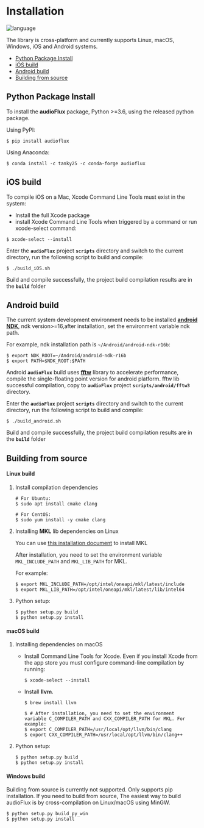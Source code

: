 # Installation

![language](https://img.shields.io/badge/platform-%20Linux%20%7C%20macOS%20%7C%20Windows%20%7C%20iOS%20%7C%20Android%20-lyellow.svg)

The library is cross-platform and currently supports Linux, macOS, Windows, iOS and Android systems.

- [Python Package Install](#python-package-install)
- [iOS build](#ios-build)
- [Android build](#android-build)
- [Building from source](#building-from-source)

## Python Package Install

To install the **audioFlux** package, Python >=3.6, using the released python package.

Using PyPI:

```
$ pip install audioflux 
```

Using Anaconda:

```
$ conda install -c tanky25 -c conda-forge audioflux
```

## iOS build

To compile iOS on a Mac, Xcode Command Line Tools must exist in the system:

- Install the full Xcode package
- install Xcode Command Line Tools when triggered by a command or run xcode-select command:

```
$ xcode-select --install 
```

Enter the **`audioFlux`** project **`scripts`** directory and switch to the current directory, run the following script
to build and compile:

```
$ ./build_iOS.sh
```

Build and compile successfully, the project build compilation results are in the **`build`** folder

## Android build

The current system development environment needs to be installed [**android NDK**](https://developer.android.com/ndk),
ndk version>=16,after installation, set the environment variable ndk path.

For example, ndk installation path is `~/Android/android-ndk-r16b`:

```
$ export NDK_ROOT=~/Android/android-ndk-r16b
$ export PATH=$NDK_ROOT:$PATH
```

Android **`audioFlux`** build uses [**fftw**](https://www.fftw.org/) library to accelerate performance, compile the
single-floating point version for android platform. fftw lib successful compilation, copy to  **`audioFlux`**
project **`scripts/android/fftw3`** directory.

Enter the **`audioFlux`** project **`scripts`** directory and switch to the current directory, run the following script
to build and compile:

```
$ ./build_android.sh
```

Build and compile successfully, the project build compilation results are in the **`build`** folder

## Building from source

#### Linux build

1. Install compilation dependencies

    ```shell
    # For Ubuntu:
    $ sudo apt install cmake clang
    
    # For CentOS:
    $ sudo yum install -y cmake clang
    ```

2. Installing **MKL** lib dependencies on Linux

   You can
   use [this installation document](https://www.intel.cn/content/www/cn/zh/developer/tools/oneapi/onemkl-download.html?operatingsystem=linux)
   to install MKL

   After installation, you need to set the environment variable `MKL_INCLUDE_PATH` and `MKL_LIB_PATH` for MKL.

   For example:

   ```shell
   $ export MKL_INCLUDE_PATH=/opt/intel/oneapi/mkl/latest/include
   $ export MKL_LIB_PATH=/opt/intel/oneapi/mkl/latest/lib/intel64
   ```
<!-- 

* Install MKL using pip.
   ```shell
   $ pip3 install mkl mkl-include
   ```

* (Optional) If you use pip in a non-system directory, such as a virtual environment created by virtualenv, you need to
  set the environment variables `MKL_INCLUDE_PATH` and `MKL_LIB_PATH` of the MKL directory
   ```shell
   $ export MKL_INCLUDE_PATH=/opt/intel/oneapi/mkl/latest/include
   $ export MKL_LIB_PATH=/opt/intel/oneapi/mkl/latest/lib/intel64
   ```

* Add soft link for compilation.
-->

3. Python setup:

    ```shell
    $ python setup.py build
    $ python setup.py install
    ```

#### macOS build

1. Installing dependencies on macOS

    * Install Command Line Tools for Xcode. Even if you install Xcode from the app store you must configure command-line
      compilation by running:

        ```shell
        $ xcode-select --install
        ```

    * Install **llvm**.
        ```shell
        $ brew install llvm
      
        $ # After installation, you need to set the environment variable C_COMPILER_PATH and CXX_COMPILER_PATH for MKL. For example:
        $ export C_COMPILER_PATH=/usr/local/opt/llvm/bin/clang
        $ export CXX_COMPILER_PATH=/usr/local/opt/llvm/bin/clang++
        ```

2. Python setup:

   ```shell
   $ python setup.py build
   $ python setup.py install
   ```

#### Windows build

Building from source is currently not supported. Only supports pip installation. If you need to build from source, The
easiest way to build audioFlux is by cross-compilation on Linux/macOS using MinGW.

 ```shell
 $ python setup.py build_py_win
 $ python setup.py install
 ```
